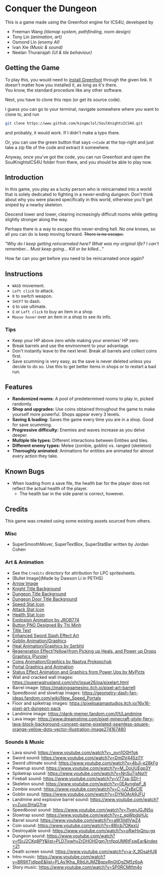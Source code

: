 # Conquer the Dungeon
This is a game made using the Greenfoot engine for ICS4U, developed by
* Freeman Wang *(tilemap system, pathfinding, room design)*
* Tony Lin *(animation, art)*
* Osmond Lin *(enemy AI)*
* Ivan Xie *(Music & sound)*
* Neelan Thurairajah *(UI & tile behaviour)*

## Getting the Game
To play this, you would need to [install Greenfoot](https://www.greenfoot.org/download) through the given link. It doesn't matter how you installed it, as long as it's there.\
You know, the standard procedure like any other software.

Next, you have to clone this repo (or get its source code).

I guess you can go to your terminal, navigate somewhere where you want to clone to, and run
```bash
git clone https://www.github.com/kingmclol/SoulKnightsICS4U.git
```
and probably, it would work. If I didn't make a typo there.

Or, you can use the green button that says `<>Code` at the top-right and just take a zip file of the code and extract it somewhere.

Anyway, once you've got the code, you can run Greenfoot and open the SoulKnightsICS4U folder from there, and you should be able to play now.

## Introduction
In this game, you play as a lucky person who is reincarnated into a world that is solely dedicated to fighting in a never-ending dungeon. Don't think about why you were placed specifically in this world, otherwise you'll get sniped by a nearby skeleton.

Descend lower and lower, clearing increasingly difficult rooms while getting slightly stronger along the way.

Perhaps there is a way to escape this never-ending hell. No one knows, so all you can do is keep moving forward. ~~There is no escape.~~

*"Why do I keep getting reincarnated here? What was my original life? I can't remember... Must keep going... Kill or be killed..."*

How far can you get before you need to be reincarnated once again?

## Instructions
- `WASD` movement.
- `Left click` to attack.
- `R` to switch weapon.
- `SHIFT` to dash.
- `Q` to use ultimate.
- `E` or `Left click` to buy an item in a shop
- `Mouse hover` over an item in a shop to see its info.

### Tips
- Keep your HP above zero while making your enemies' HP zero.
- Break barrels and use the environment to your advantage.
- Don't instantly leave to the next level. Break all barrels and collect coins first.
- Save scumming is very easy, as the save is never deleted unless you decide to do so. Use this to get better items in shops or to restart a bad run.

## Features
- **Randomized rooms:** A pool of predetermined rooms to play in, picked randomly.
- **Shop and upgrades:** Use coins obtained throughout the game to make yourself more powerful. Shops appear every 3 levels.
- **Saving & loading:** Saves the game every time you are in a shop. Good for save scumming.
- **Progressive difficulty:** Enemies and waves increase as you delve deeper.
- **Multiple tile types:** Different interactions between Entities and tiles.
- **Different enemy types:** Melee (zombie, goblin) vs. ranged (skeleton)
- **Thoroughly animated:** Animations for entities are animated for almost every action they take.

## Known Bugs
- When loading from a save file, the health bar for the player does not reflect the actual health of the player.
  - The health bar in the side panel is correct, however.


## Credits
This game was created using some existing assets sourced from others.

### Misc
- SuperSmoothMover, SuperTextBox, SuperStatBar written by Jordan Cohen

### Art & Animation
- See the `Credits` directory for attribution for LPC spritesheets.
- [Bullet Image](Made by Dawson Li in PETHS)
- [Arrow Image](https://minecraft-archive.fandom.com/wiki/Arrow?file=Arrow.png)
- [Knight Title Background](https://www.wallpaperflare.com/dungeons-and-dragons-knight-dungeon-and-fighter-minimalism-wallpaper-yvcvv)
- [Dungeon Title Background](https://dmsworkshop.com/2019/05/)
- [Dungeon Door Title Background](https://www.artstation.com/artwork/VdErn4)
- [Speed Stat Icon](https://minecraft.fandom.com/wiki/Speed?file=Speed_JE3_BE2.png)
- [Attack Stat Icon](https://upload.wikimedia.org/wikipedia/commons/d/df/Sword_Pixel_art_-_Radin.png)
- [Health Stat Icon](https://www.deviantart.com/aesthetic-peach-milk/art/Textures-pixel-heart-1-2000x-742492676)
- [Explosion Animation by JROB774](https://opengameart.org/content/pixel-explosion-12-frames)
- [Button PNG Designed By Thi Minh](https://pngtree.com/freepng/buttons-games-button-illustration_6853184.html?sol=downref&id=bef)
- [Title Text](https://www.textstudio.com/logo/word-art-text-graphic-generator-928)
- [Enhanced Sword Slash Effect Art](https://spikerman.itch.io/sword-slashes)
- [Goblin Animation/Graphics](https://opengameart.org/content/lpc-goblin)
- [Heal Animation/Graphics by Serbhii](https://stock.adobe.com/images/heart-pixel-art-animation-isolated-vector-illustration-of-mobile-or-pc-game-sprites-design-for-stickers-logo-mobile-app-game-assets-8-bit-sprite-sheet-contains-flip-appear-disappear/433551947)
- [Regeneration Effect(Yellow)from Picking up Heals, and Power up Drops Graphics (Purple)](https://www.vecteezy.com/vector-art/25442353-8-bit-sparkling-sparkle-star-pixel-art)
- [Coins Animation/Graphics by Nastya Prokopchuk](https://www.istockphoto.com/vector/set-of-8-bit-pixel-graphics-icons-isolated-vector-illustration-game-art-coins-of-gm1787801854-547490383)
- [Portal Graphics and Animation](https://www.cleanpng.com/png-portal-video-game-film-column-sprite-5506003/)
- [Status Effect Animation and Graphics from Power Ups by MyPicts](https://www.deviantart.com/mypicts/art/Aura-412012866)
- Wall and cracked wall images: https://superwalrusland.com/ohr/issue26/pa/pixelart.html
- Barrel image: https://makinggamesinc.itch.io/pixel-art-barrell
- Speedboost and slowtrap images: https://geometry-dash-fan-ideas.fandom.com/wiki/New_Speed_Portals
- Floor and spiketrap images: https://pixelpajamastudios.itch.io/16x16-pixel-art-dungeon-pack
- Landmine image: https://dank-memer.fandom.com/f/t/Landmine
- Lava image: https://www.dreamstime.com/pixel-minecraft-style-fiery-lava-block-background-concept-game-pixelated-seamless-square-orange-yellow-dots-vector-illustration-image274167480

### Sounds & Music
- Lava sound: https://www.youtube.com/watch?v=_pvn1O0H1ok 
- Sword sound: https://www.youtube.com/watch?v=DmDV445zi1Y
- Sword ultimate sound: https://www.youtube.com/watch?v=4bJI-e28kFg
- Powerup sound: https://www.youtube.com/watch?v=M_DoUUEgp3Y
- Spiketrap sound: https://www.youtube.com/watch?v=NnSuTjsNstY
- Fireball sound: https://www.youtube.com/watch?v=V77xa-SDI-I
- Skeleton sound: https://www.youtube.com/watch?v=0EAvnglwF_8
- Zombie sound: https://www.youtube.com/watch?v=C-rJZxBxCIE
- Goblin sound: https://www.youtube.com/watch?v=DYNOArA9JFU
- Landmine and explosive barrel sound: https://www.youtube.com/watch?v=ZuocSHaG7rw
- Speedboost sound: https://www.youtube.com/watch?v=7lvenJGJN5o
- Slowtrap sound: https://www.youtube.com/watch?v=z_epWpdsHJc
- Barrel sound: https://www.youtube.com/watch?v=aW3ildtVwZ4
- Coin sound: https://www.youtube.com/watch?v=88Icb7OKexU
- Destroyable sound: https://www.youtube.com/watch?v=oRwHxQnu-gs
- Dungeon sound: https://www.youtube.com/watch?v=fSrJ2CKq8PY&list=PLD7ixwhyZrDHOHDgm7rnfpqUM6tFswEar&index=21
- Death screen sound: https://www.youtube.com/watch?v=a-X_9DsaHU8
- Intro music: https://www.youtube.com/watch?v=BR9XTjdIppE&list=PLAs1Kha_R9dJtJMZBqpxRnGtDgZM5z6oA
- Story music: https://www.youtube.com/watch?v=SP0RCMtfm4o

